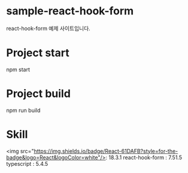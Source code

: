 # sample-react-hook-form

react-hook-form 예제 사이트입니다.

# Project start

npm start

# Project build

npm run build

# Skill

<img src="https://img.shields.io/badge/React-61DAFB?style=for-the-badge&logo=React&logoColor=white"/>: 18.3.1
react-hook-form : 7.51.5
typescript : 5.4.5
